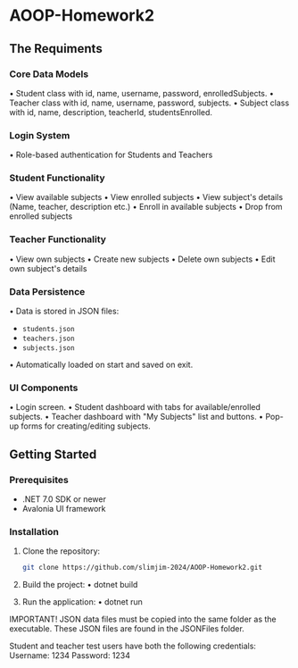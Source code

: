 # AOOP-Homework2

## The Requiments

### Core Data Models

• Student class with id, name, username, password, enrolledSubjects.
• Teacher class with id, name, username, password, subjects.
• Subject class with id, name, description, teacherId, studentsEnrolled.


### Login System

• Role-based authentication for Students and Teachers


### Student Functionality

• View available subjects
• View enrolled subjects
• View subject's details (Name, teacher, description etc.)
• Enroll in available subjects
• Drop from enrolled subjects


### Teacher Functionality

• View own subjects
• Create new subjects
• Delete own subjects
• Edit own subject's details


### Data Persistence

• Data is stored in JSON files:
  - `students.json`
  - `teachers.json`
  - `subjects.json`

• Automatically loaded on start and saved on exit.


### UI Components

• Login screen.
• Student dashboard with tabs for available/enrolled subjects.
• Teacher dashboard with "My Subjects" list and buttons.
• Pop-up forms for creating/editing subjects.

## Getting Started

### Prerequisites
- .NET 7.0 SDK or newer
- Avalonia UI framework

### Installation
1. Clone the repository:
   ```bash
   git clone https://github.com/slimjim-2024/AOOP-Homework2.git

2. Build the project:
• dotnet build

3. Run the application:
• dotnet run

IMPORTANT!
JSON data files must be copied into the same folder as the executable.
These JSON files are found in the JSONFiles folder.

Student and teacher test users have both the following credentials:
Username: 1234
Password: 1234
